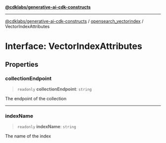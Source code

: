 [**@cdklabs/generative-ai-cdk-constructs**](../../../../README.md)

***

[@cdklabs/generative-ai-cdk-constructs](../../../../README.md) / [opensearch\_vectorindex](../README.md) / VectorIndexAttributes

# Interface: VectorIndexAttributes

## Properties

### collectionEndpoint

> `readonly` **collectionEndpoint**: `string`

The endpoint of the collection

***

### indexName

> `readonly` **indexName**: `string`

The name of the index
